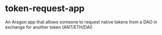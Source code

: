 # token-request-app
An Aragon app that allows someone to request native tokens from a DAO in exchange for another token (ANT/ETH/DAI) 
